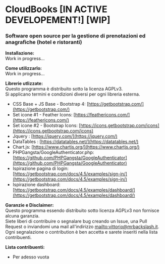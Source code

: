 ﻿# CloudBooks [IN ACTIVE DEVELOPEMENT!] [WIP]
### Software open source per la gestione di prenotazioni ed anagrafiche (hotel e ristoranti)  
  
**Installazione:**  
Work in progress...   

**Come utilizzarlo:**  
Work in progress...   

**Librerie utlizzate:**  
Questo programma è distribuito sotto la licenza AGPLv3.  
Si applicano termini e condizioni diversi per ogni libreria esterna.  
    
- CSS Base + JS Base - Bootstrap 4: [https://getbootstrap.com/](https://getbootstrap.com/)  
- Set icone #1 - Feather Icons: [https://feathericons.com/](https://feathericons.com/)  
- Set icone #2 - Bootstrap Icons: [https://icons.getbootstrap.com/icons](https://icons.getbootstrap.com/icons)  
- Jquery : [https://jquery.com/](https://jquery.com/)  
- DataTables : [https://datatables.net/](https://datatables.net/)  
- Chart.js: [https://www.chartjs.org/](https://www.chartjs.org/)  
- PHPGangsta/GoogleAuthenticator.php: [https://github.com/PHPGangsta/GoogleAuthenticator](https://github.com/PHPGangsta/GoogleAuthenticator)   
- Ispirazione pagina di login: [https://getbootstrap.com/docs/4.5/examples/sign-in/](https://getbootstrap.com/docs/4.5/examples/sign-in/)    
- Ispirazione dashboard: [https://getbootstrap.com/docs/4.5/examples/dashboard/](https://getbootstrap.com/docs/4.5/examples/dashboard/)   

**Garanzie e Disclaimer:**  
Questo programma essendo distribuito sotto licenza AGPLv3 non fornisce alcuna garanzia.   
Siete liberi di contribuire o segnalare bug creando un Issue, una Pull Request o inviandomi una mail all'indirizzo [mailto:vittorio@mrbackslash.it](vittorio[at]mrbackslash.it).   
Ogni segnalazione o contribution è ben accetta e sarete inseriti nella lista contribuenti.   
   
**Lista contribuenti:**   
- Per adesso vuota  
